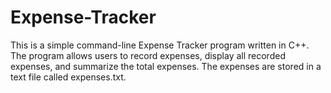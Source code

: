 # Expense-Tracker
This is a simple command-line Expense Tracker program written in C++. The program allows users to record expenses, display all recorded expenses, and summarize the total expenses. The expenses are stored in a text file called expenses.txt.
